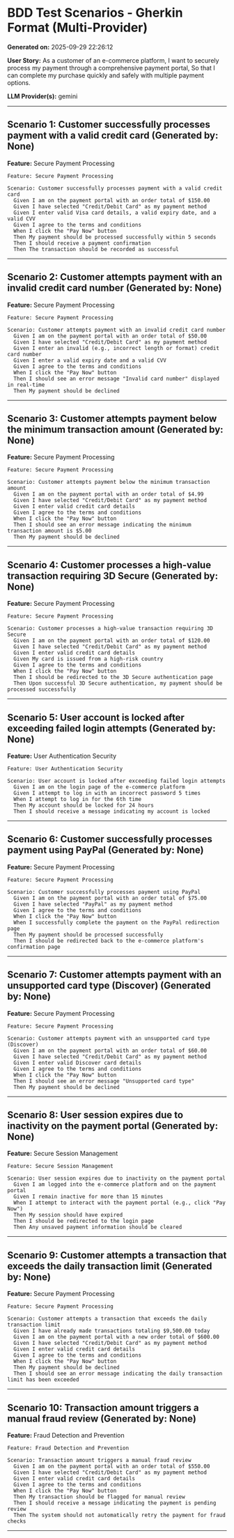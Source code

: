 # BDD Test Scenarios - Gherkin Format (Multi-Provider)

**Generated on:** 2025-09-29 22:26:12

**User Story:** As a customer of an e-commerce platform,
I want to securely process my payment through a comprehensive payment portal,
So that I can complete my purchase quickly and safely with multiple payment options.

**LLM Provider(s):** gemini

---

## Scenario 1: Customer successfully processes payment with a valid credit card (Generated by: None)

**Feature:** Secure Payment Processing

```gherkin
Feature: Secure Payment Processing

Scenario: Customer successfully processes payment with a valid credit card
  Given I am on the payment portal with an order total of $150.00
  Given I have selected "Credit/Debit Card" as my payment method
  Given I enter valid Visa card details, a valid expiry date, and a valid CVV
  Given I agree to the terms and conditions
  When I click the "Pay Now" button
  Then My payment should be processed successfully within 5 seconds
  Then I should receive a payment confirmation
  Then The transaction should be recorded as successful
```

---

## Scenario 2: Customer attempts payment with an invalid credit card number (Generated by: None)

**Feature:** Secure Payment Processing

```gherkin
Feature: Secure Payment Processing

Scenario: Customer attempts payment with an invalid credit card number
  Given I am on the payment portal with an order total of $50.00
  Given I have selected "Credit/Debit Card" as my payment method
  Given I enter an invalid (e.g., incorrect length or format) credit card number
  Given I enter a valid expiry date and a valid CVV
  Given I agree to the terms and conditions
  When I click the "Pay Now" button
  Then I should see an error message "Invalid card number" displayed in real-time
  Then My payment should be declined
```

---

## Scenario 3: Customer attempts payment below the minimum transaction amount (Generated by: None)

**Feature:** Secure Payment Processing

```gherkin
Feature: Secure Payment Processing

Scenario: Customer attempts payment below the minimum transaction amount
  Given I am on the payment portal with an order total of $4.99
  Given I have selected "Credit/Debit Card" as my payment method
  Given I enter valid credit card details
  Given I agree to the terms and conditions
  When I click the "Pay Now" button
  Then I should see an error message indicating the minimum transaction amount is $5.00
  Then My payment should be declined
```

---

## Scenario 4: Customer processes a high-value transaction requiring 3D Secure (Generated by: None)

**Feature:** Secure Payment Processing

```gherkin
Feature: Secure Payment Processing

Scenario: Customer processes a high-value transaction requiring 3D Secure
  Given I am on the payment portal with an order total of $120.00
  Given I have selected "Credit/Debit Card" as my payment method
  Given I enter valid credit card details
  Given My card is issued from a high-risk country
  Given I agree to the terms and conditions
  When I click the "Pay Now" button
  Then I should be redirected to the 3D Secure authentication page
  Then Upon successful 3D Secure authentication, my payment should be processed successfully
```

---

## Scenario 5: User account is locked after exceeding failed login attempts (Generated by: None)

**Feature:** User Authentication Security

```gherkin
Feature: User Authentication Security

Scenario: User account is locked after exceeding failed login attempts
  Given I am on the login page of the e-commerce platform
  Given I attempt to log in with an incorrect password 5 times
  When I attempt to log in for the 6th time
  Then My account should be locked for 24 hours
  Then I should receive a message indicating my account is locked
```

---

## Scenario 6: Customer successfully processes payment using PayPal (Generated by: None)

**Feature:** Secure Payment Processing

```gherkin
Feature: Secure Payment Processing

Scenario: Customer successfully processes payment using PayPal
  Given I am on the payment portal with an order total of $75.00
  Given I have selected "PayPal" as my payment method
  Given I agree to the terms and conditions
  When I click the "Pay Now" button
  When I successfully complete the payment on the PayPal redirection page
  Then My payment should be processed successfully
  Then I should be redirected back to the e-commerce platform's confirmation page
```

---

## Scenario 7: Customer attempts payment with an unsupported card type (Discover) (Generated by: None)

**Feature:** Secure Payment Processing

```gherkin
Feature: Secure Payment Processing

Scenario: Customer attempts payment with an unsupported card type (Discover)
  Given I am on the payment portal with an order total of $60.00
  Given I have selected "Credit/Debit Card" as my payment method
  Given I enter valid Discover card details
  Given I agree to the terms and conditions
  When I click the "Pay Now" button
  Then I should see an error message "Unsupported card type"
  Then My payment should be declined
```

---

## Scenario 8: User session expires due to inactivity on the payment portal (Generated by: None)

**Feature:** Secure Session Management

```gherkin
Feature: Secure Session Management

Scenario: User session expires due to inactivity on the payment portal
  Given I am logged into the e-commerce platform and on the payment portal
  Given I remain inactive for more than 15 minutes
  When I attempt to interact with the payment portal (e.g., click "Pay Now")
  Then My session should have expired
  Then I should be redirected to the login page
  Then Any unsaved payment information should be cleared
```

---

## Scenario 9: Customer attempts a transaction that exceeds the daily transaction limit (Generated by: None)

**Feature:** Secure Payment Processing

```gherkin
Feature: Secure Payment Processing

Scenario: Customer attempts a transaction that exceeds the daily transaction limit
  Given I have already made transactions totaling $9,500.00 today
  Given I am on the payment portal with a new order total of $600.00
  Given I have selected "Credit/Debit Card" as my payment method
  Given I enter valid credit card details
  Given I agree to the terms and conditions
  When I click the "Pay Now" button
  Then My payment should be declined
  Then I should see an error message indicating the daily transaction limit has been exceeded
```

---

## Scenario 10: Transaction amount triggers a manual fraud review (Generated by: None)

**Feature:** Fraud Detection and Prevention

```gherkin
Feature: Fraud Detection and Prevention

Scenario: Transaction amount triggers a manual fraud review
  Given I am on the payment portal with an order total of $550.00
  Given I have selected "Credit/Debit Card" as my payment method
  Given I enter valid credit card details
  Given I agree to the terms and conditions
  When I click the "Pay Now" button
  Then My transaction should be flagged for manual review
  Then I should receive a message indicating the payment is pending review
  Then The system should not automatically retry the payment for fraud checks
```

---

